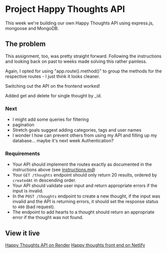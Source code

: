 # Project Happy Thoughts API

This week we're building our own Happy Thoughts API using express.js, mongoose and MongoDB.

## The problem

This assignment, too, was pretty straight forward. Following the instructions and looking back on past to weeks made solving this rather painless.

Again, I opted for using "app.route().method()" to group the methods for the respective routes - I just think it looks cleaner.

Switching out the API on the frontend worked!

Added get and delete for single thought by \_id.

### Next

- I might add some queries for filtering
- pagination
- Stretch goals suggest adding categories, tags and user names
- I wonder I how can prevent others from using my API and filling up my database... maybe it's next week Authentication?

### Requirements

- Your API should implement the routes exactly as documented in the instructions above (see [instructions.md](/instructions.md))
- Your `GET /thoughts` endpoint should only return 20 results, ordered by `createdAt` in descending order.
- Your API should validate user input and return appropriate errors if the input is invalid.
- In the `POST /thoughts` endpoint to create a new thought, if the input was invalid and the API is returning errors, it should set the response status to `400` (bad request).
- The endpoint to add hearts to a thought should return an appropriate error if the thought was not found.

## View it live

[Happy Thoughts API on Render](https://project-happy-thoughts-api-4mf8.onrender.com)
[Happy thoughts front end on Netlify](https://app.netlify.com/sites/sofias-project-happy-thoughts/)

